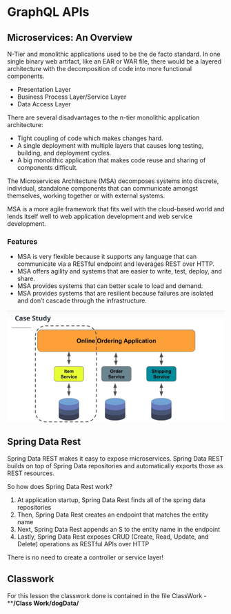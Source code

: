 # GraphQL APIs

## Microservices: An Overview

N-Tier and monolithic applications used to be the de facto standard. In one single binary web artifact, like an EAR or WAR file, there would be a layered architecture with the decomposition of code into more functional components.

- Presentation Layer
- Business Process Layer/Service Layer
- Data Access Layer

There are several disadvantages to the n-tier monolithic application architecture:

- Tight coupling of code which makes changes hard.
- A single deployment with multiple layers that causes long testing, building, and deployment cycles.
- A big monolithic application that makes code reuse and sharing of components difficult.

The Microservices Architecture (MSA) decomposes systems into discrete, individual, standalone components that can communicate amongst themselves, working together or with external systems.

MSA is a more agile framework that fits well with the cloud-based world and lends itself well to web application development and web service development.

### Features

- MSA is very flexible because it supports any language that can communicate via a RESTful endpoint and leverages REST over HTTP.
- MSA offers agility and systems that are easier to write, test, deploy, and share.
- MSA provides systems that can better scale to load and demand.
- MSA provides systems that are resilient because failures are isolated and don’t cascade through the infrastructure.

![Example](./microservices-example.png)

## Spring Data Rest

Spring Data REST makes it easy to expose microservices. Spring Data REST builds on top of Spring Data repositories and automatically exports those as REST resources.

So how does Spring Data Rest work?

1. At application startup, Spring Data Rest finds all of the spring data repositories
2. Then, Spring Data Rest creates an endpoint that matches the entity name
3. Next, Spring Data Rest appends an S to the entity name in the endpoint
4. Lastly, Spring Data Rest exposes CRUD (Create, Read, Update, and Delete) operations as RESTful APIs over HTTP

There is no need to create a controller or service layer!

## Classwork

For this lesson the classwork done is contained in the file ClassWork - ****/Class Work/dogData/**
